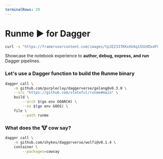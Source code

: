 ```yaml
---
terminalRows: 20
---
```


# Runme ▶️ for Dagger

```sh {"excludeFromRunAll":"true","id":"01J097BHJHQS28M29YR0WCZ3B8","interactive":"false"}
curl -s "https://framerusercontent.com/images/tpJEZ337KKxXU4q1SSUXDx4FG4.png?scale-down-to=512"
```

Showcase the notebook experience to **author, debug, express, and run** Dagger pipelines.

### Let's use a Dagger function to build the Runme binary

```sh {"id":"01HZSMYF33TFKMEVRX5P64BNTB","interactive":"true","name":"RUNME_BINARY"}
dagger call \
    -m github.com/purpleclay/daggerverse/golang@v0.3.0 \
    --src "https://github.com/stateful/runme#main" \
    build \
        --arch $(go env GOARCH) \
        --os $(go env GOOS) \
    file \
        --path runme

```

### What does the 🐮 cow say?

```sh {"id":"01J022WD7Z6TM1QQ075X09BTK4","interactive":"true","name":"COWSAY"}
dagger call \
    -m github.com/shykes/daggerverse/wolfi@v0.1.4 \
    container \
        --packages=cowsay
```
